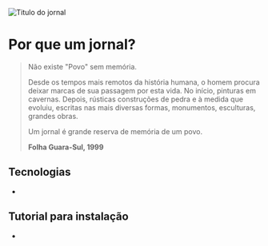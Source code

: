 ![Titulo do jornal](https://i.imgur.com/8rdyiJY.png)

# Por que um jornal?
>Não existe "Povo" sem memória.
>
>Desde os tempos mais remotos da história humana, o homem procura deixar marcas de sua passagem por esta vida. No início, pinturas em cavernas. 
>Depois, rústicas construções de pedra e à medida que evoluiu, escritas nas mais diversas formas, monumentos, esculturas, grandes obras.
>
>Um jornal é grande reserva de memória de um povo.
>
>**Folha Guara-Sul, 1999**


## Tecnologias
-

## Tutorial para instalação
- 
